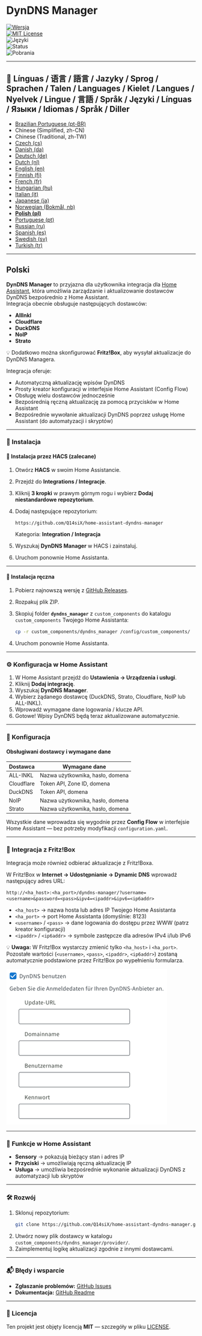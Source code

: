 # DynDNS Manager

[![Wersja](https://img.shields.io/github/v/release/Q14siX/home-assistant-dyndns-manager)](https://github.com/Q14siX/home-assistant-dyndns-manager/releases)  
[![MIT License](https://img.shields.io/badge/License-MIT-green.svg)](LICENSE)  
![Języki](https://img.shields.io/badge/languages-20-blue.svg)  
![Status](https://img.shields.io/badge/status-stable-brightgreen.svg)  
![Pobrania](https://img.shields.io/github/downloads/Q14siX/home-assistant-dyndns-manager/total)

---

## 📌 Línguas / 语言 / 語言 / Jazyky / Sprog / Sprachen / Talen / Languages / Kielet / Langues / Nyelvek / Lingue / 言語 / Språk / Języki / Línguas / Языки / Idiomas / Språk / Diller
- [Brazilian Portuguese (pt-BR)](https://github.com/Q14siX/home-assistant-dyndns-manager/blob/main/README/README_PT-BR.md#portugues-brasileiro)
- Chinese (Simplified, zh-CN)
- Chinese (Traditional, zh-TW)
- [Czech (cs)](https://github.com/Q14siX/home-assistant-dyndns-manager/blob/main/README/README_CS.md#czech)
- [Danish (da)](https://github.com/Q14siX/home-assistant-dyndns-manager/blob/main/README/README_DA.md#dansk)
- [Deutsch (de)](https://github.com/Q14siX/home-assistant-dyndns-manager/blob/main/README/README_DE.md#deutsch)
- [Dutch (nl)](https://github.com/Q14siX/home-assistant-dyndns-manager/blob/main/README/README_NL.md#dutch)
- [English (en)](https://github.com/Q14siX/home-assistant-dyndns-manager/blob/main/README/README_EN.md#english)
- [Finnish (fi)](https://github.com/Q14siX/home-assistant-dyndns-manager/blob/main/README/README_FI.md#suomi)
- [French (fr)](https://github.com/Q14siX/home-assistant-dyndns-manager/blob/main/README/README_FR.md#français)
- [Hungarian (hu)](https://github.com/Q14siX/home-assistant-dyndns-manager/blob/main/README/README_HU.md#magyar)
- [Italian (it)](https://github.com/Q14siX/home-assistant-dyndns-manager/blob/main/README/README_IT.md#italiano)
- [Japanese (ja)](https://github.com/Q14siX/home-assistant-dyndns-manager/blob/main/README/README_JA.md#日本語)
- [Norwegian (Bokmål, nb)](https://github.com/Q14siX/home-assistant-dyndns-manager/blob/main/README/README_NB.md#norsk)
- [**Polish (pl)**](https://github.com/Q14siX/home-assistant-dyndns-manager/blob/main/README/README_PL.md#polski)
- [Portuguese (pt)](https://github.com/Q14siX/home-assistant-dyndns-manager/blob/main/README/README_PT.md#português)
- [Russian (ru)](https://github.com/Q14siX/home-assistant-dyndns-manager/blob/main/README/README_RU.md#pусский)
- [Spanish (es)](https://github.com/Q14siX/home-assistant-dyndns-manager/blob/main/README/README_ES.md#español)
- [Swedish (sv)](https://github.com/Q14siX/home-assistant-dyndns-manager/blob/main/README/README_SV.md#svenska)
- [Turkish (tr)](https://github.com/Q14siX/home-assistant-dyndns-manager/blob/main/README/README_TR.md#türkçe)

---

## Polski

**DynDNS Manager** to przyjazna dla użytkownika integracja dla [Home Assistant](https://www.home-assistant.io/), która umożliwia zarządzanie i aktualizowanie dostawców DynDNS bezpośrednio z Home Assistant.  
Integracja obecnie obsługuje następujących dostawców:

- **AllInkl**
- **Cloudflare**
- **DuckDNS**
- **NoIP**
- **Strato**

💡 Dodatkowo można skonfigurować **Fritz!Box**, aby wysyłał aktualizacje do DynDNS Managera.

Integracja oferuje:
- Automatyczną aktualizację wpisów DynDNS
- Prosty kreator konfiguracji w interfejsie Home Assistant (Config Flow)
- Obsługę wielu dostawców jednocześnie
- Bezpośrednią ręczną aktualizację za pomocą przycisków w Home Assistant
- Bezpośrednie wywołanie aktualizacji DynDNS poprzez usługę Home Assistant (do automatyzacji i skryptów)

---

### 🚀 Instalacja

#### 🔹 Instalacja przez HACS (zalecane)

1. Otwórz **HACS** w swoim Home Assistancie.
2. Przejdź do **Integrations / Integracje**.
3. Kliknij **3 kropki** w prawym górnym rogu i wybierz **Dodaj niestandardowe repozytorium**.
4. Dodaj następujące repozytorium:

   ```
   https://github.com/Q14siX/home-assistant-dyndns-manager
   ```

   Kategoria: **Integration / Integracja**

5. Wyszukaj **DynDNS Manager** w HACS i zainstaluj.
6. Uruchom ponownie Home Assistanta.

---

#### 🔹 Instalacja ręczna

1. Pobierz najnowszą wersję z [GitHub Releases](https://github.com/Q14siX/home-assistant-dyndns-manager/releases).
2. Rozpakuj plik ZIP.
3. Skopiuj folder **`dyndns_manager`** z `custom_components` do katalogu `custom_components` Twojego Home Assistanta:

   ```bash
   cp -r custom_components/dyndns_manager /config/custom_components/
   ```

4. Uruchom ponownie Home Assistanta.

---

### ⚙️ Konfiguracja w Home Assistant

1. W Home Assistant przejdź do **Ustawienia → Urządzenia i usługi**.
2. Kliknij **Dodaj integrację**.
3. Wyszukaj **DynDNS Manager**.
4. Wybierz żądanego dostawcę (DuckDNS, Strato, Cloudflare, NoIP lub ALL-INKL).
5. Wprowadź wymagane dane logowania / klucze API.
6. Gotowe! Wpisy DynDNS będą teraz aktualizowane automatycznie.

---

### 📄 Konfiguracja

#### Obsługiwani dostawcy i wymagane dane

| Dostawca   | Wymagane dane |
|------------|---------------|
| ALL-INKL   | Nazwa użytkownika, hasło, domena |
| Cloudflare | Token API, Zone ID, domena |
| DuckDNS    | Token API, domena |
| NoIP       | Nazwa użytkownika, hasło, domena |
| Strato     | Nazwa użytkownika, hasło, domena |

Wszystkie dane wprowadza się wygodnie przez **Config Flow** w interfejsie Home Assistant — bez potrzeby modyfikacji `configuration.yaml`.

---

### 📡 Integracja z Fritz!Box

Integracja może również odbierać aktualizacje z Fritz!Boxa.

W Fritz!Box w **Internet → Udostępnianie → Dynamic DNS** wprowadź następujący adres URL:

```
http://<ha_host>:<ha_port>/dyndns-manager/?username=<username>&password=<pass>&ipv4=<ipaddr>&ipv6=<ip6addr>
```

- `<ha_host>` → nazwa hosta lub adres IP Twojego Home Assistanta
- `<ha_port>` → port Home Assistanta (domyślnie: 8123)
- `<username>` / `<pass>` → dane logowania do dostępu przez WWW (patrz kreator konfiguracji)
- `<ipaddr>` / `<ip6addr>` → symbole zastępcze dla adresów IPv4 i/lub IPv6

💡 **Uwaga:** W Fritz!Box wystarczy zmienić tylko `<ha_host>` i `<ha_port>`. Pozostałe wartości (`<username>`, `<pass>`, `<ipaddr>`, `<ip6addr>`) zostaną automatycznie podstawione przez Fritz!Box po wypełnieniu formularza.

![Formularz FRITZ!BOX](https://raw.githubusercontent.com/Q14siX/home-assistant-dyndns-manager/master/images/FRITZ!Box.png)

---

### 🔘 Funkcje w Home Assistant

- **Sensory** → pokazują bieżący stan i adres IP
- **Przyciski** → umożliwiają ręczną aktualizację IP
- **Usługa** → umożliwia bezpośrednie wykonanie aktualizacji DynDNS z automatyzacji lub skryptów

---

### 🛠 Rozwój

1. Sklonuj repozytorium:
   ```bash
   git clone https://github.com/Q14siX/home-assistant-dyndns-manager.git
   ```
2. Utwórz nowy plik dostawcy w katalogu `custom_components/dyndns_manager/provider/`.
3. Zaimplementuj logikę aktualizacji zgodnie z innymi dostawcami.

---

### 📬 Błędy i wsparcie

- **Zgłaszanie problemów:** [GitHub Issues](https://github.com/Q14siX/home-assistant-dyndns-manager/issues)  
- **Dokumentacja:** [GitHub Readme](https://github.com/Q14siX/home-assistant-dyndns-manager)

---

### 📜 Licencja

Ten projekt jest objęty licencją **MIT** — szczegóły w pliku [LICENSE](https://github.com/Q14siX/home-assistant-dyndns-manager/blob/main/LICENSE).
